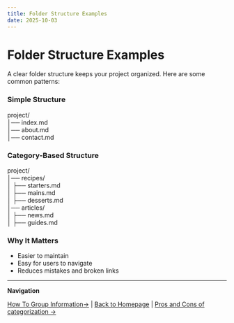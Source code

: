 ```yaml
---
title: Folder Structure Examples
date: 2025-10-03
---
```

# Folder Structure Examples

A clear folder structure keeps your project organized. Here are some common patterns:

### Simple Structure

project/  
│── index.md  
│── about.md  
│── contact.md

### Category-Based Structure
project/  
│── recipes/  
│ ├── starters.md  
│ ├── mains.md  
│ ├── desserts.md  
│── articles/  
│ ├── news.md  
│ ├── guides.md

### Why It Matters
- Easier to maintain  
- Easy for users to navigate  
- Reduces mistakes and broken links  

---

**Navigation**  

 [How To Group Information→](page10-how-to-group-information.md) | [Back to Homepage](../index.md) | [Pros and Cons of categorization →](page12-pros-and-cons-of-categorization)